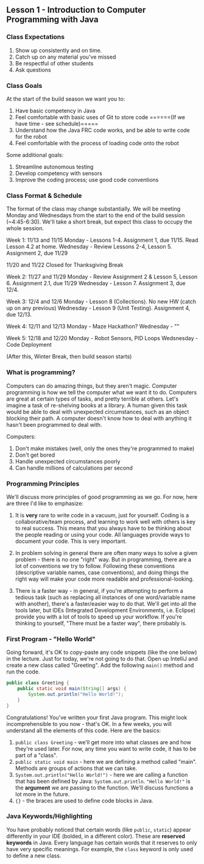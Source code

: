## Lesson 1 - Introduction to Computer Programming with Java

### Class Expectations

1. Show up consistently and on time.
2. Catch up on any material you've missed
3. Be respectful of other students
4. Ask questions

### Class Goals

At the start of the build season we want you to:

1. Have basic competency in Java
2. Feel comfortable with basic uses of Git to store code
======(If we have time - see schedule)=====
3. Understand how the Java FRC code works, and be able to write code for the robot
4. Feel comfortable with the process of loading code onto the robot

Some additional goals:

1. Streamline autonomous testing
2. Develop competency with sensors
3. Improve the coding process; use good code conventions

### Class Format & Schedule

The format of the class may change substantially. We will be meeting Monday and Wednesdays from the start to the end of the build session (~4:45-6:30). We'll take a short break, but expect this class to occupy the whole session.

Week 1: 11/13 and 11/15
Monday - Lessons 1-4. Assignment 1, due 11/15. Read Lesson 4.2 at home.
Wednesday - Review Lessons 2-4, Lesson 5. Assignment 2, due 11/29

11/20 and 11/22 Closed for Thanksgiving Break

Week 2: 11/27 and 11/29
Monday - Review Assignment 2 & Lesson 5, Lesson 6. Assignment 2.1, due 11/29
Wednesday - Lesson 7. Assignment 3, due 12/4.

Week 3: 12/4 and 12/6
Monday - Lesson 8 (Collections). No new HW (catch up on any previous)
Wednesday - Lesson 9 (Unit Testing). Assignment 4, due 12/13.

Week 4: 12/11 and 12/13
Monday - Maze Hackathon?
Wednesday - ""

Week 5: 12/18 and 12/20
Monday - Robot Sensors, PID Loops
Wedsnesday - Code Deployment

(After this, Winter Break, then build season starts)

### What is programming?

Computers can do amazing things, but they aren't magic. Computer programming is how we tell the computer what we want it to do. Computers are great at certain types of tasks, and pretty terrible at others. Let's imagine a task of re-shelving books at a library. A human given this task would be able to deal with unexpected circumstances, such as an object blocking their path. A computer doesn't know how to deal with anything it hasn't been programmed to deal with.

Computers:
1. Don't make mistakes (well, only the ones they're programmed to make)
2. Don't get bored
3. Handle unexpected circumstances poorly
4. Can handle millions of calculations per second

### Programming Principles

We'll discuss more principles of good programming as we go. For now, here are three I'd like to emphasize:

1. It is **very** rare to write code in a vacuum, just for yourself. Coding is a collaborative/team process, and learning to work well with others is key to real success. This means that you always have to be thinking about the people reading or using your code. All languages provide ways to document your code. This is very important.

2. In problem solving in general there are often many ways to solve a given problem - there is no one "right" way. But in programming, there are a lot of conventions we try to follow. Following these conventions (descriptive variable names, case conventions), and doing things the right way will make your code more readable and professional-looking.

3. There is a faster way - in general, if you're attempting to perform a tedious task (such as replacing all instances of one word/variable name with another), there's a faster/easier way to do that. We'll get into all the tools later, but IDEs (Integrated Development Environments, i.e. Eclipse) provide you with a lot of tools to speed up your workflow. If you're thinking to yourself, "There must be a faster way", there probably is.

### First Program - "Hello World"

Going forward, it's OK to copy-paste any code snippets (like the one below) in the lecture. Just for today, we're not going to do that. Open up IntelliJ and create a new class called "Greeting". Add the following `main()` method and run the code.

```java
public class Greeting {
    public static void main(String[] args) {
        System.out.println("Hello World!");
    }
}
```

Congratulations! You've written your first Java program. This might look incomprehensible to you now - that's OK. In a few weeks, you will understand all the elements of this code. Here are the basics:

1. `public class Greeting` - we'll get more into what classes are and how they're used later. For now, any time you want to write code, it has to be part of a "class".
2. `public static void main` - here we are defining a method called "main". Methods are groups of actions that we can take.
3. `System.out.println("Hello World!")` - here we are calling a function that has been defined by Java: `System.out.println`. `"Hello World!"` is the **argument** we are passing to the function. We'll discuss functions a lot more in the future.
4. `{}` - the braces are used to define code blocks in Java.

### Java Keywords/Highlighting

You have probably noticed that certain words (like `public`, `static`) appear differently in your IDE (bolded, in a different color). These are **reserved keywords** in Java. Every language has certain words that it reserves to only have very specific meanings. For example, the `class` keyword is only used to define a new class.
